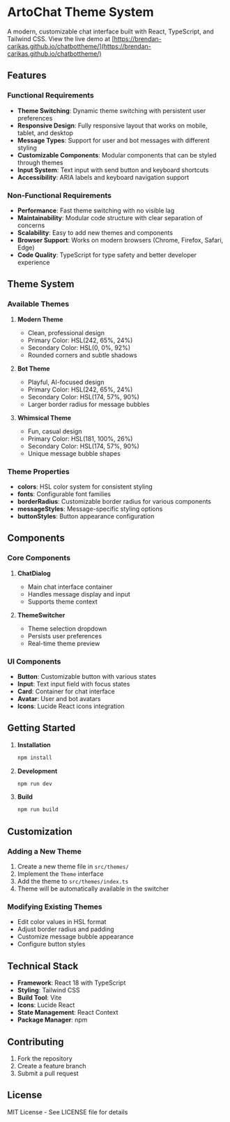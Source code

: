 # ArtoChat Theme System

A modern, customizable chat interface built with React, TypeScript, and Tailwind CSS. View the live demo at [https://brendan-carikas.github.io/chatbottheme/](https://brendan-carikas.github.io/chatbottheme/)

## Features

### Functional Requirements

- **Theme Switching**: Dynamic theme switching with persistent user preferences
- **Responsive Design**: Fully responsive layout that works on mobile, tablet, and desktop
- **Message Types**: Support for user and bot messages with different styling
- **Customizable Components**: Modular components that can be styled through themes
- **Input System**: Text input with send button and keyboard shortcuts
- **Accessibility**: ARIA labels and keyboard navigation support

### Non-Functional Requirements

- **Performance**: Fast theme switching with no visible lag
- **Maintainability**: Modular code structure with clear separation of concerns
- **Scalability**: Easy to add new themes and components
- **Browser Support**: Works on modern browsers (Chrome, Firefox, Safari, Edge)
- **Code Quality**: TypeScript for type safety and better developer experience

## Theme System

### Available Themes

1. **Modern Theme**
   - Clean, professional design
   - Primary Color: HSL(242, 65%, 24%)
   - Secondary Color: HSL(0, 0%, 92%)
   - Rounded corners and subtle shadows

2. **Bot Theme**
   - Playful, AI-focused design
   - Primary Color: HSL(242, 65%, 24%)
   - Secondary Color: HSL(174, 57%, 90%)
   - Larger border radius for message bubbles

3. **Whimsical Theme**
   - Fun, casual design
   - Primary Color: HSL(181, 100%, 26%)
   - Secondary Color: HSL(174, 57%, 90%)
   - Unique message bubble shapes

### Theme Properties

- **colors**: HSL color system for consistent styling
- **fonts**: Configurable font families
- **borderRadius**: Customizable border radius for various components
- **messageStyles**: Message-specific styling options
- **buttonStyles**: Button appearance configuration

## Components

### Core Components

1. **ChatDialog**
   - Main chat interface container
   - Handles message display and input
   - Supports theme context

2. **ThemeSwitcher**
   - Theme selection dropdown
   - Persists user preferences
   - Real-time theme preview

### UI Components

- **Button**: Customizable button with various states
- **Input**: Text input field with focus states
- **Card**: Container for chat interface
- **Avatar**: User and bot avatars
- **Icons**: Lucide React icons integration

## Getting Started

1. **Installation**
   ```bash
   npm install
   ```

2. **Development**
   ```bash
   npm run dev
   ```

3. **Build**
   ```bash
   npm run build
   ```

## Customization

### Adding a New Theme

1. Create a new theme file in `src/themes/`
2. Implement the `Theme` interface
3. Add the theme to `src/themes/index.ts`
4. Theme will be automatically available in the switcher

### Modifying Existing Themes

- Edit color values in HSL format
- Adjust border radius and padding
- Customize message bubble appearance
- Configure button styles

## Technical Stack

- **Framework**: React 18 with TypeScript
- **Styling**: Tailwind CSS
- **Build Tool**: Vite
- **Icons**: Lucide React
- **State Management**: React Context
- **Package Manager**: npm

## Contributing

1. Fork the repository
2. Create a feature branch
3. Submit a pull request

## License

MIT License - See LICENSE file for details
